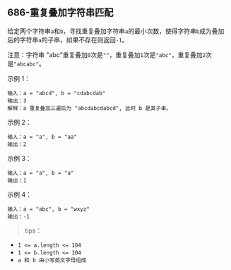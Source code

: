 ## 686-重复叠加字符串匹配
给定两个字符串`a`和`b`，寻找重复叠加字符串`a`的最小次数，使得字符串`b`成为叠加后的字符串`a`的子串，如果不存在则返回`-1`。

注意：字符串 "abc"重复叠加`0`次是`""`，重复叠加`1`次是`"abc"`，重复叠加`2`次是`"abcabc"`。

示例 1：
```
输入：a = "abcd", b = "cdabcdab"
输出：3
解释：a 重复叠加三遍后为 "abcdabcdabcd", 此时 b 是其子串。
```
示例 2：
```
输入：a = "a", b = "aa"
输出：2
```
示例 3：
```
输入：a = "a", b = "a"
输出：1
```
示例 4：
```
输入：a = "abc", b = "wxyz"
输出：-1
```

>tips：
+ `1 <= a.length <= 104`
+ `1 <= b.length <= 104`
+ `a 和 b 由小写英文字母组成`
